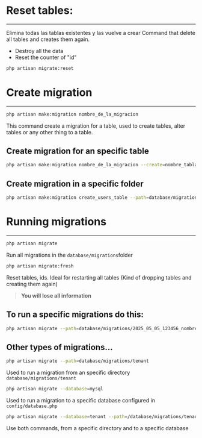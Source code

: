 # Reset tables:
---
Elimina todas las tablas existentes y las vuelve a crear
Command that delete all tables and creates them again.
- Destroy all the data
- Reset the counter of "id"
```sh
php artisan migrate:reset
```

# Create migration
---
```sh
php artisan make:migration nombre_de_la_migracion
```
This command create a migration for a table, used to create tables, alter tables or any other thing to a table.

## Create migration for an specific table
```sh
php artisan make:migration nombre_de_la_migracion --create=nombre_tabla
```

## Create migration in a specific folder
```sh
php artisan make:migration create_users_table --path=database/migrations/tenants
```

# Running migrations
---
```sh
php artisan migrate
```
Run all migrations in the `database/migrations`folder

```sh
php artisan migrate:fresh
```
Reset tables, ids. Ideal for restarting all tables (Kind of dropping tables and creating them again) 
> **You will lose all information**

## To run a specific migrations do this:
```sh
php artisan migrate --path=database/migrations/2025_05_05_123456_nombre_archivo.php
```

## Other types of migrations...

```sh
php artisan migrate --path=database/migrations/tenant
```
Used to run a migration from an specific directory 
`database/migrations/tenant`


```sh
php artisan migrate --database=mysql
```
Used to run a migration to a specific database configured in `config/database.php`

```sh
php artisan migrate --database=tenant --path=/database/migrations/tenant
```
Use both commands, from a specific directory and to a specific database